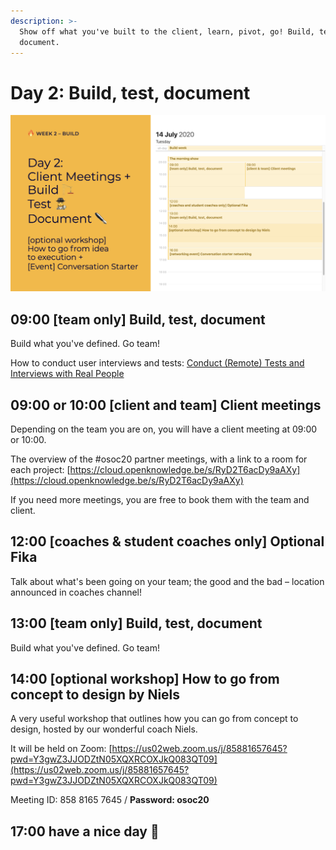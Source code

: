 ```yaml
---
description: >-
  Show off what you've built to the client, learn, pivot, go! Build, test and
  document.
---
```


# Day 2: Build, test, document

![](../../../../.gitbook/assets/screenshot-2020-07-14-at-09.45.13%20%281%29.png)

## 09:00 \[team only\] Build, test, document

Build what you've defined. Go team!

How to conduct user interviews and tests: [Conduct \(Remote\) Tests and Interviews with Real People](../../../../tutorials/how-to-conduct-remote-tests-and-interviews-with-real-people.md)

## **09:00 or 10:00** \[client and team\] Client meetings

Depending on the team you are on, you will have a client meeting at 09:00 or 10:00.

The overview of the \#osoc20 partner meetings, with a link to a room for each project: [https://cloud.openknowledge.be/s/RyD2T6acDy9aAXy](https://cloud.openknowledge.be/s/RyD2T6acDy9aAXy)

If you need more meetings, you are free to book them with the team and client.

## 12:00 \[coaches & student coaches only\] Optional Fika

Talk about what's been going on your team; the good and the bad – location announced in coaches channel!

## 13:00 \[team only\] Build, test, document

Build what you've defined. Go team!

## 14:00 \[optional workshop\] How to go from concept to design by Niels

A very useful workshop that outlines how you can go from concept to design, hosted by our wonderful coach Niels.

It will be held on Zoom: [https://us02web.zoom.us/j/85881657645?pwd=Y3gwZ3JJODZtN05XQXRCOXJkQ083QT09](https://us02web.zoom.us/j/85881657645?pwd=Y3gwZ3JJODZtN05XQXRCOXJkQ083QT09)

Meeting ID: 858 8165 7645 / **Password: osoc20**

## 17:00 have a nice day 🥳


